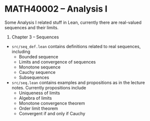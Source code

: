 # MATH40002 &ndash; Analysis I

Some Analysis I related stuff in Lean, currently there are real-valued sequences and their limits.

1. Chapter 3 &ndash; Sequences
- `src/seq_def.lean` contains definitions related to real sequences, including
    + Bounded sequence
    + Limits and convergence of sequences
    + Monotone sequence
    + Cauchy sequence
    + Subsequences
- `src/seq.lean` contains examples and propositions as in the lecture notes. Currently propositions include
    + Uniqueness of limits
    + Algebra of limits
    + Monotone convergence theorem
    + Order limit theorem
    + Convergent if and only if Cauchy

